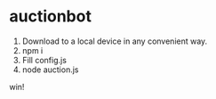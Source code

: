 # auctionbot

1) Download to a local device in any convenient way.
2) npm i
3) Fill config.js
4) node auction.js

win!

